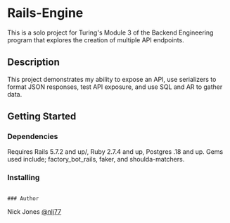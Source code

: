 # Rails-Engine

This is a solo project for Turing's Module 3 of the Backend Engineering program that explores the creation of multiple API endpoints. 

## Description
This project demonstrates my ability to expose an API, use serializers to format JSON responses, test API exposure, and use SQL and AR to gather data. 

## Getting Started

### Dependencies

Requires Rails 5.7.2 and up/, Ruby 2.7.4 and up, Postgres .18 and up. Gems used include; factory_bot_rails, faker, and shoulda-matchers. 

### Installing


```

### Author

```
 Nick Jones
 [@nlj77](https://github.com/nlj77)

